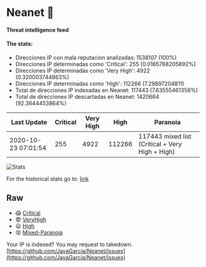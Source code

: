 # Neanet :hocho:
#### Threat intelligence feed
#### The stats:

- Direcciones IP con mala reputacion analizadas: 1538107 (100%)
- Direcciones IP determinadas como 'Critical':  255 (0.0165788205892%)
- Direcciones IP determinadas como 'Very High':  4922 (0.320003744863%)
- Direcciones IP determinadas como 'High':  112266 (7.29897204811)
- Total de direcciones IP indexadas en Neanet:  117443 (7.63555461356%)
- Total de direcciones IP descartadas en Neanet:  1420664 (92.3644453864%)

| Last Update | Critical | Very High | High | Paranoia |
| --- | --- | --- | --- | --- |
| 2020-10-23 07:01:54 | 255 | 4922 | 112266 | 117443 mixed list (Critical + Very High + High)|

![Stats](https://docs.google.com/spreadsheets/d/e/2PACX-1vSnaNMIXVabIpDJjufMlzH7poXnshF3mgd8Is1g9ytUEzVsP5my4Trn8f-xkoLLQ38xpL3HtmUexLo6/pubchart?oid=501124687&format=image)

For the historical stats go to: [link](/stats.csv)
## Raw
- :scream: [Critical](https://raw.githubusercontent.com/JavaGarcia/Neanet/master/blacklists/neanet_critical.txt)
- :fearful: [VeryHigh](https://raw.githubusercontent.com/JavaGarcia/Neanet/master/blacklists/neanet_veryHigh.txtt)
- :frowning: [High](https://raw.githubusercontent.com/JavaGarcia/Neanet/master/blacklists/neanet_high.txt)
- :dizzy_face: [Mixed-Paranoia](https://raw.githubusercontent.com/JavaGarcia/Neanet/master/blacklists/neanet_all.txt)


Your IP is indexed? You may request to takedown. [https://github.com/JavaGarcia/Neanet/issues](https://github.com/JavaGarcia/Neanet/issues)






































































































































































































































































































































































































































































































































































































































































































































































































































































































































































































































































































































































































































































































































































































































































































































































































































































